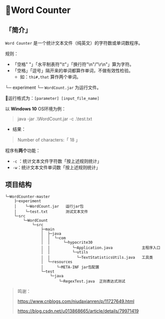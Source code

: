 # 🍬Word Counter

## 「简介」

`Word Counter` 是一个统计文本文件（纯英文）的字符数或单词数程序。

规则：

- 「空格" "」「水平制表符"\t"」「换行符"\n"/"\r\n"」算为字符。
- 「空格」「逗号」隔开来的单词都算作单词，不做有效性检验。
  - 如：`thi#,that` 算作两个单词。

└─ experiment
    └─ `WordCount.jar` 为运行文件。

📌运行格式为：`[parameter] [input_file_name]`

以 **Windows 10** OS环境为例：

> java -jar .\WordCount.jar -c .\test.txt
- 结果：
> Number of characters:「 18 」



程序有**两个**功能：

- `-c` ：统计文本文件字符数「按上述规则统计」
- `-w`：统计文本文件单词数「按上述规则统计」

## 项目结构

```
└─WordCounter-master
    ├─experiment
    │    └─WordCount.jar   运行jar包
    │    └─test.txt        测试文本文件
    └─src
        └─WordCount
            └─src
                ├─main
                │  ├─java
                │  │  └─com
                │  │      └─hypocrite30
                │  │		  └─Application.java             主程序入口
                │  │          └─utils
                │  │		    └─TextStatisticsUtils.java   工具类
                │  └─resources
                │      └─META-INF jar包配置
                └─test
                    └─java
                        └─RegexTest.java  正则表达式测试
```



> 鸣谢：
>
> https://www.cnblogs.com/niudaxianren/p/11727649.html
>
> https://blog.csdn.net/u013868665/article/details/79971419



